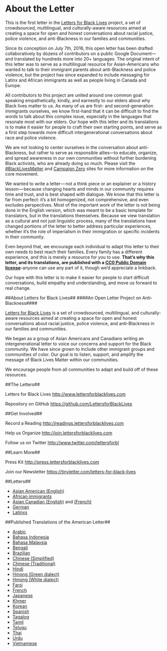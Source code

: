 # About the Letter

This is the first letter in the [Letters for Black Lives](http://about.lettersforblacklives.com) project, a set of crowdsourced, multilingual, and culturally-aware resources aimed at creating a space for open and honest conversations about racial justice, police violence, and anti-Blackness in our families and communities.

Since its conception on July 7th, 2016, this open letter has been drafted collaboratively by dozens of contributors on a public Google Document—and translated by hundreds more into 20+ languages.  The original intent of this letter was to serve as a multilingual resource for Asian-Americans who wanted to talk to their immigrant parents about anti-Blackness and police violence, but the project has since expanded to include messaging for Latinx and African immigrants as well as people living in Canada and Europe.

All contributors to this project are united around one common goal: speaking empathetically, kindly, and earnestly to our elders about why Black lives matter to us. As many of us are first- and second-generation immigrants ourselves, we know first-hand that it can be difficult to find the words to talk about this complex issue, especially in the languages that resonate most with our elders. Our hope with this letter and its translations is to make it easier for people to craft their own starting points, and serve as a first step towards more difficult intergenerational conversations about race and police violence.

We are not looking to center ourselves in the conversation about anti-Blackness, but rather to serve as responsible allies—to educate, organize, and spread awareness in our own communities without further burdening Black activists, who are already doing so much. Please visit the [#BlackLivesMatter](http://blacklivesmatter.com) and [Campaign Zero](http://www.joincampaignzero.org/#vision) sites for more information on the core movement.

We wanted to write a letter — not a think piece or an explainer or a history lesson — because changing hearts and minds in our community requires time and trust, and is best shaped with dialogue. We know that this letter is far from perfect: it’s a bit homogenized, not comprehensive, and even excludes perspectives. Most of the important work of the letter is not being done in the English version, which was meant to be a basic template for translators, but in the translations themselves. Because we view translation as a cultural and not just linguistic process, many of the translations have changed portions of the letter to better address particular experiences, whether it’s the role of imperialism in their immigration or specific incidents in their community.

Even beyond that, we encourage each individual to adapt this letter to their own needs to best reach their families. Every family has a different experience, and this is merely a resource for you to use. **That’s why this letter, and its translations, are published with a [CC0 Public Domain license](https://creativecommons.org/choose/zero/)**–anyone can use any part of it, though we’d appreciate a linkback. 

Our hope with this letter is to make it easier for people to start difficult conversations, build empathy and understanding, and move us forward to real change.


##About Letters for Black Lives##
####An Open Letter Project on Anti-Blackness####

[Letters for Black Lives](http://lettersforblacklives.com) is a set of crowdsourced, multilingual, and culturally-aware resources aimed at creating a space for open and honest conversations about racial justice, police violence, and anti-Blackness in our families and communities. 

We began as a group of Asian Americans and Canadians writing an intergenerational letter to voice our concerns and support for the Black community. We have since grown to include other immigrant groups and communities of color. Our goal is to listen, support, and amplify the message of Black Lives Matter within our communities. 

We encourage people from all communities to adapt and build off of these resources.  


##The Letters##

Letters for Black Lives
http://www.lettersforblacklives.com

Repository on GitHub
https://github.com/LettersforBlackLives

##Get Involved##

Record a Reading
http://readings.lettersforblacklives.com

Help us Organize
http://join.lettersforblacklives.com

Follow us on Twitter
http://www.twitter.com/lettersforbl


##Learn More##

Press Kit
http://press.lettersforblacklives.com

Join our Newsletter
https://tinyletter.com/letters-for-black-lives

##Letters##
* [Asian American (English)](https://lettersforblacklives.com/7ca577d59f4c)
* [African immigrants](https://lettersforblacklives.com/e713224282d2)
* [Asian Canadian (English)](https://lettersforblacklives.com/da04d08f2c2e) and [ (French)](https://lettersforblacklives.com/c82990294317)
* [German](https://lettersforblacklives.com/8fa37d38ea13)
* [Latinxs](https://lettersforblacklives.com/72bd91ca43ca)

##Published Translations of the American Letter##
* [Arabic](https://lettersforblacklives.com/392460e31329)
* [Bahasa Indonesia](https://lettersforblacklives.com/364d93e62822)
* [Bahasa Malaysia](https://lettersforblacklives.com/a62decf7704b)
* [Bengali](https://lettersforblacklives.com/1bc0dfd460e2)
* [Brazilian](https://lettersforblacklives.com/d610375ea8d0)
* [Chinese (Simplified)](https://lettersforblacklives.com/edbf828433c3)
* [Chinese (Traditional)](https://lettersforblacklives.com/6770eed17e9)
* [Hindi](https://lettersforblacklives.com/9c8c221aa3b2)
* [Hmong (Green dialect)](https://lettersforblacklives.com/d7f837c5776e)
* [Hmong (White dialect)](https://lettersforblacklives.com/effb8f362537)
* [Farsi](https://lettersforblacklives.com/69cf2acf4c52)
* [French](https://lettersforblacklives.com/7c89bb2e724e)
* [Japanese](https://lettersforblacklives.com/3432c44c312a)
* [Khmer](https://lettersforblacklives.com/a546a8769a99)
* [Korean](https://lettersforblacklives.com/cc7bac2283a5)
* [Spanish](https://lettersforblacklives.com/6a451b1a6099)
* [Tagalog](https://lettersforblacklives.com/e52a185d1488)
* [Tamil](https://lettersforblacklives.com/1bd896a02fe6)
* [Telugu](https://lettersforblacklives.com/cea3cb627acc)
* [Thai](https://lettersforblacklives.com/ad7d82837d02)
* [Urdu](https://lettersforblacklives.com/9c7edc7baeb3)
* [Vietnamese](https://lettersforblacklives.com/4a3f1e2c7535)
